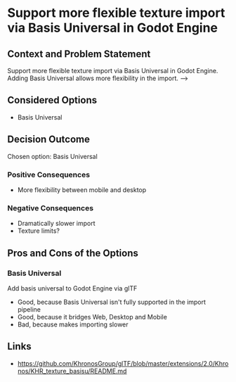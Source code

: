 # Support more flexible texture import via Basis Universal in Godot Engine
## Context and Problem Statement

Support more flexible texture import via Basis Universal in Godot Engine. Adding Basis Universal allows more flexibility in the import.
-->

## Considered Options

- Basis Universal

## Decision Outcome

Chosen option: Basis Universal

### Positive Consequences

- More flexibility between mobile and desktop

### Negative Consequences <!-- optional -->

- Dramatically slower import
- Texture limits?

## Pros and Cons of the Options <!-- optional -->

### Basis Universal

Add basis universal to Godot Engine via glTF

- Good, because Basis Universal isn't fully supported in the import pipeline
- Good, because it bridges Web, Desktop and Mobile
- Bad, because makes importing slower

## Links <!-- optional -->

- https://github.com/KhronosGroup/glTF/blob/master/extensions/2.0/Khronos/KHR_texture_basisu/README.md
